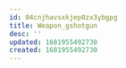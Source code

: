 ```yaml
---
id: 04cnjhavsxkjep0zx3ybgpg
title: Weapon_gshotgun
desc: ''
updated: 1681955492730
created: 1681955492730
---
```

